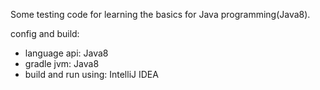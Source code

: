 Some testing code for learning the basics for Java programming(Java8). 

config and build:

- language api: Java8
- gradle jvm: Java8
- build and run using: IntelliJ IDEA

